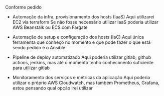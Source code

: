 Conforme pedido

* Automação da infra, provisionamento dos hosts (IaaS)
Aqui utilizarei EC2 via terraform
Se não fosse necessário utilizar IaaS poderia utilizar AWS Beanstalk ou ECS com Fargate

* Automação de setup e configuração dos hosts (IaC)
Aqui única ferramenta que conheço no momento e que pode fazer o que está sendo pedido é o Ansible.

* Pipeline de deploy automatizado
Aqui poderia utilizar gitlab, github actions, jenkins, mas até o momento tenho conhecimento suficiente para utilizar gitlab

* Monitoramento dos serviços e métricas da aplicação
Aqui poderia utilizar o próprio AWS Cloudwatch, mas também Prometheus, Grafana, estou pensando qual opção irei utilizar